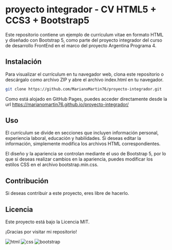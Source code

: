 # proyecto integrador - CV HTML5 + CCS3 + Bootstrap5

Este repositorio contiene un ejemplo de currículum vitae en formato HTML y diseñado con Bootstrap 5, como parte del proyecto integrador del curso de desarrollo FrontEnd en el
marco del proyecto Argentina Programa 4.

## Instalación
Para visualizar el currículum en tu navegador web, clona este repositorio o descárgalo como archivo ZIP y abre el archivo index.html en tu navegador.

```bash
git clone https://github.com/MarianoMartin76/proyecto-integrador.git
```

Como está alojado en GitHub Pages, puedes acceder directamente desde la url https://marianomartin76.github.io/proyecto-integrador/

## Uso
El currículum se divide en secciones que incluyen información personal, experiencia laboral, educación y habilidades. Si deseas editar la información, simplemente modifica los archivos HTML correspondientes.

El diseño y la apariencia se controlan mediante el uso de Bootstrap 5, por lo que si deseas realizar cambios en la apariencia, puedes modificar los estilos CSS en el archivo bootstrap.min.css.

## Contribución
Si deseas contribuir a este proyecto, eres libre de hacerlo.

## Licencia
Este proyecto está bajo la Licencia MIT.

¡Gracias por visitar mi repositorio!

![html](https://img.shields.io/badge/HTML5-E34F26?style=for-the-badge&logo=html5&logoColor=white)
![css](https://img.shields.io/badge/CSS3-1572B6?style=for-the-badge&logo=css3&logoColor=white)
![bootstrap](https://img.shields.io/badge/Bootstrap-563D7C?style=for-the-badge&logo=bootstrap&logoColor=white)

